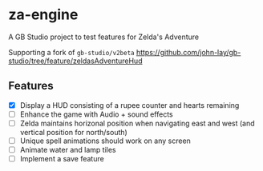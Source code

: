 # za-engine
A GB Studio project to test features for Zelda's Adventure

Supporting a fork of `gb-studio/v2beta` https://github.com/john-lay/gb-studio/tree/feature/zeldasAdventureHud

## Features
- [x] Display a HUD consisting of a rupee counter and hearts remaining
- [ ] Enhance the game with Audio + sound effects
- [ ] Zelda maintains horizonal position when navigating east and west (and vertical position for north/south)
- [ ] Unique spell animations should work on any screen
- [ ] Animate water and lamp tiles
- [ ] Implement a save feature
